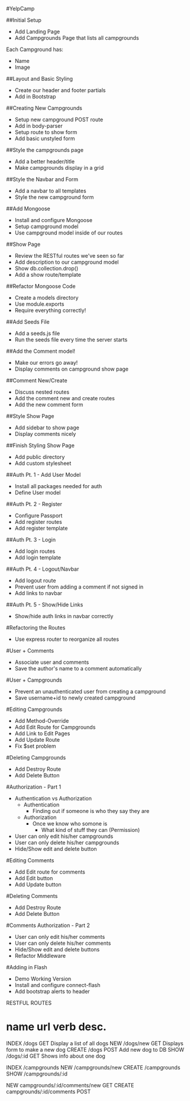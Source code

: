 #YelpCamp

##Initial Setup
* Add Landing Page
* Add Campgrounds Page that lists all campgrounds

Each Campground has:
   * Name
   * Image

##Layout and Basic Styling
* Create our header and footer partials
* Add in Bootstrap

##Creating New Campgrounds
* Setup new campground POST route
* Add in body-parser
* Setup route to show form
* Add basic unstyled form

##Style the campgrounds page
* Add a better header/title
* Make campgrounds display in a grid

##Style the Navbar and Form
* Add a navbar to all templates
* Style the new campground form

##Add Mongoose
* Install and configure Mongoose
* Setup campground model
* Use campground model inside of our routes

##Show Page
* Review the RESTful routes we've seen so far
* Add description to our campground model
* Show db.collection.drop()
* Add a show route/template

##Refactor Mongoose Code
* Create a models directory
* Use module.exports
* Require everything correctly!

##Add Seeds File
* Add a seeds.js file
* Run the seeds file every time the server starts

##Add the Comment model!
* Make our errors go away!
* Display comments on campground show page

##Comment New/Create
* Discuss nested routes
* Add the comment new and create routes
* Add the new comment form

##Style Show Page
* Add sidebar to show page
* Display comments nicely

##Finish Styling Show Page
* Add public directory
* Add custom stylesheet

##Auth Pt. 1 - Add User Model
* Install all packages needed for auth
* Define User model 

##Auth Pt. 2 - Register
* Configure Passport
* Add register routes
* Add register template

##Auth Pt. 3 - Login
* Add login routes
* Add login template

##Auth Pt. 4 - Logout/Navbar
* Add logout route
* Prevent user from adding a comment if not signed in
* Add links to navbar

##Auth Pt. 5 - Show/Hide Links
* Show/hide auth links in navbar correctly

#Refactoring the Routes
* Use express router to reorganize all routes

#User + Comments
* Associate user and comments
* Save the author's name to a comment automatically

#User + Campgrounds
* Prevent an unauthenticated user from creating a campground
* Save username+id to newly created campground

#Editing Campgrounds
* Add Method-Override
* Add Edit Route for Campgrounds
* Add Link to Edit Pages
* Add Update Route
* Fix $set problem

#Deleting Campgrounds
* Add Destroy Route
* Add Delete Button

#Authorization - Part 1
* Authentication vs Authorization 
    * Authentication
        * Finding out if someone is who they say they are
    * Authorization
        * Once we know who somone is
            * What kind of stuff they can (Permission)
* User can only edit his/her campgrounds
* User can only delete his/her campgrounds
* Hide/Show edit and delete button

#Editing Comments
* Add Edit route for comments
* Add Edit button
* Add Update button
<!--/campgrounds/:id/comments/:comment_id/edit-->

#Deleting Comments
* Add Destroy Route
* Add Delete Button
<!--Campground Destroy Route: /campgrounds/:id-->
<!--Comment Destroy Route: /campgrounds/:id/comment/:comment_id-->

#Comments Authorization - Part 2
* User can only edit his/her comments
* User can only delete his/her comments
* Hide/Show edit and delete buttons
* Refactor Middleware

#Adding in Flash
* Demo Working Version
* Install and configure connect-flash
* Add bootstrap alerts to header

RESTFUL ROUTES

name      url      verb    desc.
===============================================
INDEX   /dogs      GET   Display a list of all dogs
NEW     /dogs/new  GET   Displays form to make a new dog
CREATE  /dogs      POST  Add new dog to DB
SHOW    /dogs/:id  GET   Shows info about one dog

INDEX   /campgrounds
NEW     /campgrounds/new
CREATE  /campgrounds
SHOW    /campgrounds/:id

NEW     campgrounds/:id/comments/new    GET
CREATE  campgrounds/:id/comments      POST
